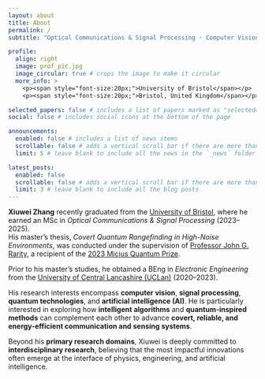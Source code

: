 ```yaml
---
layout: about
title: About
permalink: /
subtitle: "Optical Communications & Signal Processing · Computer Vision · Quantum Technologies · AI"

profile:
  align: right
  image: prof_pic.jpg
  image_circular: true # crops the image to make it circular
  more_info: >
    <p><span style="font-size:20px;">University of Bristol</span></p>
    <p><span style="font-size:20px;">Bristol, United Kingdom</span></p>

selected_papers: false # includes a list of papers marked as "selected={true}"
social: false # includes social icons at the bottom of the page

announcements:
  enabled: false # includes a list of news items
  scrollable: false # adds a vertical scroll bar if there are more than 3 news items
  limit: 5 # leave blank to include all the news in the `_news` folder

latest_posts:
  enabled: false
  scrollable: false # adds a vertical scroll bar if there are more than 3 new posts items
  limit: 3 # leave blank to include all the blog posts
---
```

**Xiuwei Zhang** recently graduated from the [University of Bristol](https://www.bristol.ac.uk/), where he earned an MSc in *Optical Communications & Signal Processing* (2023–2025).  
His master’s thesis, *Covert Quantum Rangefinding in High-Noise Environments*, was conducted under the supervision of [Professor John G. Rarity](https://research-information.bris.ac.uk/en/persons/john-g-rarity), a recipient of the [2023 Micius Quantum Prize](https://miciusprize.org/).  

Prior to his master’s studies, he obtained a BEng in *Electronic Engineering* from the [University of Central Lancashire (UCLan)](https://www.uclan.ac.uk/) (2020–2023).  

His research interests encompass **computer vision**, **signal processing**, **quantum technologies**, and **artificial intelligence (AI)**. He is particularly interested in exploring how **intelligent algorithms** and **quantum-inspired methods** can complement each other to advance **covert, reliable, and energy-efficient communication and sensing systems**.  

Beyond his **primary research domains**, Xiuwei is deeply committed to **interdisciplinary research**, believing that the most impactful innovations often emerge at the interface of physics, engineering, and artificial intelligence.  
